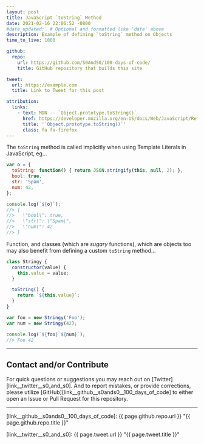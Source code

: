 ```yaml
---
layout: post
title: JavaScript `toString` Method
date: 2021-02-16 22:06:52 -0800
#date_updated:  # Optional and formatted like 'date' above
description: Example of defining `toString` method on Objects
time_to_live: 1800

github:
  repo:
    url: https://github.com/S0AndS0/100-days-of-code/
    title: GitHub repository that builds this site

tweet:
  url: https://example.com
  title: Link to Tweet for this post

attribution:
  links:
    - text: MDN -- `Object.prototype.toString()`
      href: https://developer.mozilla.org/en-US/docs/Web/JavaScript/Reference/Global_Objects/Object/toString
      title: '`Object.prototype.toString()`'
      class: fa fa-firefox
---
```




The `toString` method is called implicitly when using Template Literals in JavaScript, eg...


```javascript
var o = {
  toString: function() { return JSON.stringify(this, null, 2); },
  bool: true,
  str: 'Spam',
  num: 42,
};

console.log(`${o}`);
//> {
//>   \"bool\": true,
//>   \"str\": \"Spam\",
//>   \"num\": 42
//> }
```


Function, and classes (which are _sugary_ functions), which are objects too may also benefit from defining a custom `toString` method...


```javascript
class Stringy {
  constructor(value) {
    this.value = value;
  }

  toString() {
    return `${this.value}`;
  }
}

var foo = new Stringy('Foo');
var num = new Stringy(42);

console.log(`${foo} ${num}`);
//> Foo 42
```


______


## Contact and/or Contribute
[heading__contact_andor_contribute]: #contact-andor-contribute


For quick questions or suggestions you may reach out on [Twitter][link__twitter__s0_and_s0]. And to report mistakes, or provide corrections, please utilize [GitHub][link__github__s0ands0__100_days_of_code] to either open an Issue or Pull Request for this repository.


______



[link__github__s0ands0__100_days_of_code]: {{ page.github.repo.url }} "{{ page.github.repo.title }}"

[link__twitter__s0_and_s0]: {{ page.tweet.url }} "{{ page.tweet.title }}"

